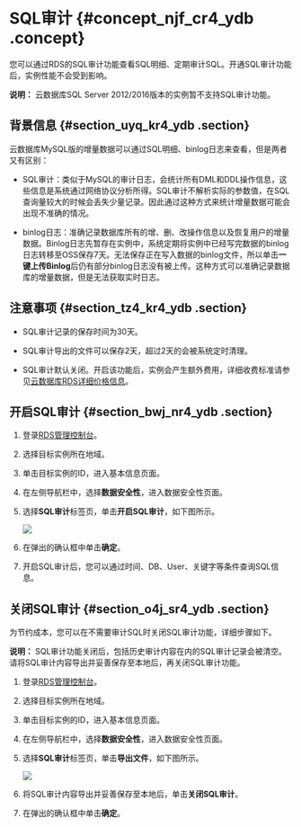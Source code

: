 # SQL审计 {#concept_njf_cr4_ydb .concept}

您可以通过RDS的SQL审计功能查看SQL明细、定期审计SQL。开通SQL审计功能后，实例性能不会受到影响。

**说明：** 云数据库SQL Server 2012/2016版本的实例暂不支持SQL审计功能。

## 背景信息 {#section_uyq_kr4_ydb .section}

云数据库MySQL版的增量数据可以通过SQL明细、binlog日志来查看，但是两者又有区别：

-   SQL审计：类似于MySQL的审计日志，会统计所有DML和DDL操作信息，这些信息是系统通过网络协议分析所得。SQL审计不解析实际的参数值，在SQL查询量较大的时候会丢失少量记录。因此通过这种方式来统计增量数据可能会出现不准确的情况。

-   binlog日志：准确记录数据库所有的增、删、改操作信息以及恢复用户的增量数据。Binlog日志先暂存在实例中，系统定期将实例中已经写完数据的binlog日志转移至OSS保存7天。无法保存正在写入数据的binlog文件，所以单击**一键上传Binlog**后仍有部分binlog日志没有被上传。这种方式可以准确记录数据库的增量数据，但是无法获取实时日志。


## 注意事项 {#section_tz4_kr4_ydb .section}

-   SQL审计记录的保存时间为30天。

-   SQL审计导出的文件可以保存2天，超过2天的会被系统定时清理。

-   SQL审计默认关闭。开启该功能后，实例会产生额外费用，详细收费标准请参见[云数据库RDS详细价格信息](https://www.alibabacloud.com/product/apsaradb-for-rds?spm=a2796.7960336.224002.23.6c085179ylbVEv#pricing)。


## 开启SQL审计 {#section_bwj_nr4_ydb .section}

1.  登录[RDS管理控制台](https://rds.console.aliyun.com/)。
2.  选择目标实例所在地域。
3.  单击目标实例的ID，进入基本信息页面。
4.  在左侧导航栏中，选择**数据安全性**，进入数据安全性页面。
5.  选择**SQL审计**标签页，单击**开启SQL审计**，如下图所示。

    ![](http://static-aliyun-doc.oss-cn-hangzhou.aliyuncs.com/assets/img/7947/4138_zh-CN.png)

6.  在弹出的确认框中单击**确定**。
7.  开启SQL审计后，您可以通过时间、DB、User、关键字等条件查询SQL信息。

## 关闭SQL审计 {#section_o4j_sr4_ydb .section}

为节约成本，您可以在不需要审计SQL时关闭SQL审计功能，详细步骤如下。

**说明：** SQL审计功能关闭后，包括历史审计内容在内的SQL审计记录会被清空。请将SQL审计内容导出并妥善保存至本地后，再关闭SQL审计功能。

1.  登录[RDS管理控制台](https://rds.console.aliyun.com/)。
2.  选择目标实例所在地域。
3.  单击目标实例的ID，进入基本信息页面。
4.  在左侧导航栏中，选择**数据安全性**，进入数据安全性页面。
5.  选择**SQL审计**标签页，单击**导出文件**，如下图所示。

    ![](http://docs-aliyun.cn-hangzhou.oss.aliyun-inc.com/assets/pic/26197/cn_zh/1516174510024/%E5%85%B3%E9%97%ADSQL%E5%AE%A1%E8%AE%A1.png)

6.  将SQL审计内容导出并妥善保存至本地后，单击**关闭SQL审计**。
7.  在弹出的确认框中单击**确定**。

